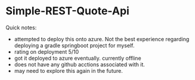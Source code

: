 # Simple-REST-Quote-Api

Quick notes:
- attempted to deploy this onto azure. Not the best experience regarding deploying a gradle springboot project for myself. 
- rating on deployment 5/10
- got it deployed to azure eventually. currently offline 
- does not have any github acctions associated with it. 
- may need to explore this again in the future.
